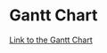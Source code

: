 # Gantt Chart
[Link to the Gantt Chart](https://livecsupomona-my.sharepoint.com/:x:/r/personal/joellee_cpp_edu/_layouts/15/Doc.aspx?sourcedoc=%7BE7CC3B86-F615-4679-9AE0-F8DB1CA66F45%7D&file=Gantt_Chart_Robotics.xlsx&action=default&mobileredirect=true)
